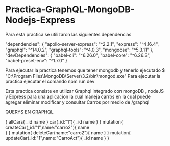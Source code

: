 # Practica-GraphQL-MongoDB-Nodejs-Express


Para esta practica se utilizaron las siguientes dependencias 

"dependencies": {
    "apollo-server-express": "^2.2.1",
    "express": "^4.16.4",
    "graphql": "^14.0.2",
    "graphql-tools": "^4.0.3",
    "mongoose": "^5.3.11"
  },
  "devDependencies": {
    "babel-cli": "^6.26.0",
    "babel-core": "^6.26.3",
    "babel-preset-env": "^1.7.0"
  }

  Para ejecutar la practica tenemos que tener mongodb y tenerlo ejecutado
    $ "C:\Program Files\MongoDB\Server\3.2\bin\mongod.exe"
  Para ejecutar la practica ejecutar el comando
    npm run dev 

Esta practica consiste en utilizar Graphql integrado con mongoDB , nodeJS y Express 
para una aplicacion la cual maneja carros en la cual puede agregar eliminar modificar y consultar Carros
por medio de /graphql



QUERYS EN GRAPHQL

{
  allCars{
    _id
    name
  }
  car(_id:"1"){
    _id
    name
  }
}
mutation{
  createCar(_id:"1",name:"carro2"){
    name 	
  }
}
mutation{
  deleteCar(name:"carro2"){
    name
  }
}
mutation{
  updateCar(_id:"1",name:"CarroAct"){
    _id
    name
  }
}